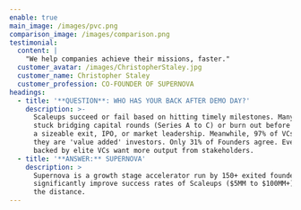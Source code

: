 ```yaml
---
enable: true
main_image: /images/pvc.png
comparison_image: /images/comparison.png
testimonial:
  content: |
    "We help companies achieve their missions, faster."
  customer_avatar: /images/ChristopherStaley.jpg
  customer_name: Christopher Staley
  customer_profession: CO-FOUNDER OF SUPERNOVA
headings:
  - title: '**QUESTION**: WHO HAS YOUR BACK AFTER DEMO DAY?'
    description: >-
      Scaleups succeed or fail based on hitting timely milestones. Many get
      stuck bridging capital rounds (Series A to C) or burn out before achieving
      a sizeable exit, IPO, or market leadership. Meanwhile, 97% of VCs claim
      they are 'value added' investors. Only 31% of Founders agree. Even those
      backed by elite VCs want more output from stakeholders.
  - title: '**ANSWER:** SUPERNOVA'
    description: >
      Supernova is a growth stage accelerator run by 150+ exited founders to
      significantly improve success rates of Scaleups ($5MM to $100MM+) that go
      the distance.
---
```


